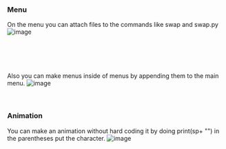 ### Menu 
On the menu you can attach files to the commands like swap and swap.py
<br>
![image](https://user-images.githubusercontent.com/89167167/158499783-33c6441f-27d9-444c-90f4-fce1916b0e41.png)
<br>
<br>
<br>
<br>
<br>
<br>
Also you can make menus inside of menus by appending them to the main menu.
![image](https://user-images.githubusercontent.com/89167167/158499862-6fbd2679-4327-40b5-9c61-fc355cbe89c8.png)
<br>
<br>
<br>
### Animation
You can make an animation without hard coding it by doing print(sp+ "") in the parentheses put the character.
![image](https://user-images.githubusercontent.com/89167167/158500092-179ede7a-6eed-45b4-b6fd-30b1ea5d29fb.png)
